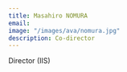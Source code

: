 ```yaml
---
title: Masahiro NOMURA
email: 
image: "/images/ava/nomura.jpg"
description: Co-director
---
```


Director (IIS)
